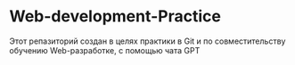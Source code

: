 # Web-development-Practice
Этот репазиторий создан в целях практики в Git и по совместительству обучению Web-разработке, с помощью чата GPT
